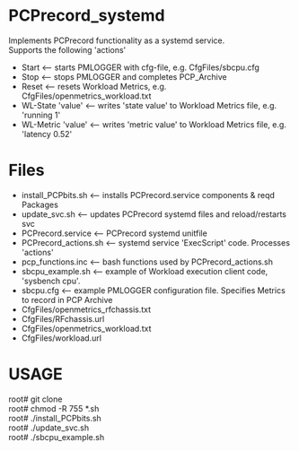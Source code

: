 # PCPrecord_systemd
Implements PCPrecord functionality as a systemd service.  
Supports the following 'actions'  
* Start  <-- starts PMLOGGER with cfg-file, e.g. CfgFiles/sbcpu.cfg  
* Stop  <-- stops PMLOGGER and completes PCP_Archive  
* Reset  <-- resets Workload Metrics, e.g. CfgFiles/openmetrics_workload.txt  
* WL-State 'value'  <-- writes 'state value' to Workload Metrics file, e.g. 'running 1'
* WL-Metric 'value' <-- writes 'metric value' to Workload Metrics file, e.g. 'latency 0.52'  
# Files
* install_PCPbits.sh  <-- installs PCPrecord.service components & reqd Packages  
* update_svc.sh  <-- updates PCPrecord systemd files and reload/restarts svc  
* PCPrecord.service  <-- PCPrecord systemd unitfile  
* PCPrecord_actions.sh  <-- systemd service 'ExecScript' code. Processes 'actions'  
* pcp_functions.inc  <-- bash functions used by PCPrecord_actions.sh  
* sbcpu_example.sh  <-- example of Workload execution client code, 'sysbench cpu'.  
* sbcpu.cfg  <-- example PMLOGGER configuration file. Specifies Metrics to record in PCP Archive  
* CfgFiles/openmetrics_rfchassis.txt  
* CfgFiles/RFchassis.url  
* CfgFiles/openmetrics_workload.txt  
* CfgFiles/workload.url  
# USAGE
root# git clone  
root# chmod -R 755 *.sh  
root# ./install_PCPbits.sh  
root# ./update_svc.sh  
root# ./sbcpu_example.sh  
  
